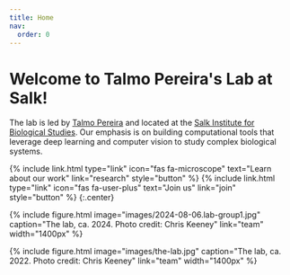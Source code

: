 ```yaml
---
title: Home
nav:
  order: 0
---
```


# Welcome to Talmo Pereira's Lab at Salk!

The lab is led by [Talmo Pereira](members/talmo-pereira.html) and located at the [Salk Institute for Biological Studies](https://salk.edu). Our emphasis is on building computational tools that leverage deep learning and computer vision to study complex biological systems.


{%
  include link.html
  type="link"
  icon="fas fa-microscope"
  text="Learn about our work"
  link="research"
  style="button"
%}
{%
  include link.html
  type="link"
  icon="fas fa-user-plus"
  text="Join us"
  link="join"
  style="button"
%}
{:.center}

{%
  include figure.html
  image="images/2024-08-06.lab-group1.jpg"
  caption="The lab, ca. 2024. Photo credit: Chris Keeney"
  link="team"
  width="1400px"
%}

{%
  include figure.html
  image="images/the-lab.jpg"
  caption="The lab, ca. 2022. Photo credit: Chris Keeney"
  link="team"
  width="1400px"
%}
